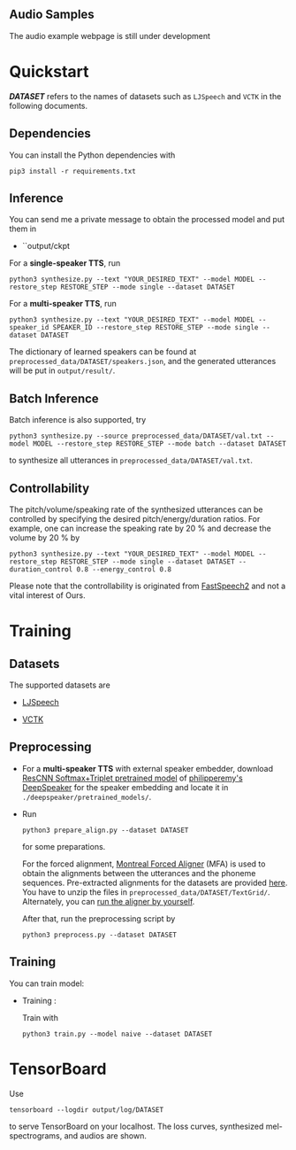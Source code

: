 ## Audio Samples
The audio example webpage is still under development

# Quickstart

***DATASET*** refers to the names of datasets such as `LJSpeech` and `VCTK` in the following documents.

## Dependencies
You can install the Python dependencies with
```
pip3 install -r requirements.txt
```

## Inference

You can send me a private message to obtain the processed model and put them in 
- ``output/ckpt

For a **single-speaker TTS**, run
```
python3 synthesize.py --text "YOUR_DESIRED_TEXT" --model MODEL --restore_step RESTORE_STEP --mode single --dataset DATASET
```

For a **multi-speaker TTS**, run
```
python3 synthesize.py --text "YOUR_DESIRED_TEXT" --model MODEL --speaker_id SPEAKER_ID --restore_step RESTORE_STEP --mode single --dataset DATASET
```

The dictionary of learned speakers can be found at `preprocessed_data/DATASET/speakers.json`, and the generated utterances will be put in `output/result/`.

## Batch Inference
Batch inference is also supported, try

```
python3 synthesize.py --source preprocessed_data/DATASET/val.txt --model MODEL --restore_step RESTORE_STEP --mode batch --dataset DATASET
```
to synthesize all utterances in ``preprocessed_data/DATASET/val.txt``.


## Controllability
The pitch/volume/speaking rate of the synthesized utterances can be controlled by specifying the desired pitch/energy/duration ratios.
For example, one can increase the speaking rate by 20 % and decrease the volume by 20 % by

```
python3 synthesize.py --text "YOUR_DESIRED_TEXT" --model MODEL --restore_step RESTORE_STEP --mode single --dataset DATASET --duration_control 0.8 --energy_control 0.8
```

Please note that the controllability is originated from [FastSpeech2](https://arxiv.org/abs/2006.04558) and not a vital interest of Ours.

# Training

## Datasets

The supported datasets are

- [LJSpeech](https://keithito.com/LJ-Speech-Dataset/)

- [VCTK](https://datashare.ed.ac.uk/handle/10283/3443)

## Preprocessing

- For a **multi-speaker TTS** with external speaker embedder, download [ResCNN Softmax+Triplet pretrained model](https://drive.google.com/file/d/1F9NvdrarWZNktdX9KlRYWWHDwRkip_aP) of [philipperemy's DeepSpeaker](https://github.com/philipperemy/deep-speaker) for the speaker embedding and locate it in `./deepspeaker/pretrained_models/`.
- Run
    ```
    python3 prepare_align.py --dataset DATASET
    ```
    for some preparations.

    For the forced alignment, [Montreal Forced Aligner](https://montreal-forced-aligner.readthedocs.io/en/latest/) (MFA) is used to obtain the alignments between the utterances and the phoneme sequences.
    Pre-extracted alignments for the datasets are provided [here](https://drive.google.com/drive/folders/1fizpyOiQ1lG2UDaMlXnT3Ll4_j6Xwg7K?usp=sharing). 
    You have to unzip the files in `preprocessed_data/DATASET/TextGrid/`. Alternately, you can [run the aligner by yourself](https://montreal-forced-aligner.readthedocs.io/en/latest/user_guide/workflows/index.html).

    After that, run the preprocessing script by
    ```
    python3 preprocess.py --dataset DATASET
    ```

## Training

You can train model: 

- Training :

    Train with
    ```
    python3 train.py --model naive --dataset DATASET
    ```

# TensorBoard

Use
```
tensorboard --logdir output/log/DATASET
```

to serve TensorBoard on your localhost.
The loss curves, synthesized mel-spectrograms, and audios are shown.
